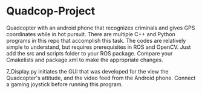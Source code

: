 # Quadcop-Project
Quadcopter with an android phone that recognizes criminals and gives GPS coordinates while in hot pursuit.
There are multiple C++ and Python programs in this repo that accomplish this task. The codes are relatively simple to understand, but requires prerequisites in ROS and OpenCV. 
Just add the src and scripts folder to your ROS package. Compare your Cmakelists and package.xml to make the appropriate changes. 

7_Display.py initiates the GUI that was developed for the view the Quadcopter's attitude, and the video feed from the Android phone. Connect a gaming joystick before running this program. 
